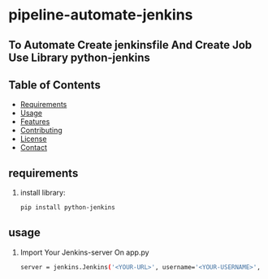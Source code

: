 # pipeline-automate-jenkins
## To Automate Create jenkinsfile And Create Job Use Library python-jenkins
## Table of Contents
- [Requirements](#requirements)
- [Usage](#usage)
- [Features](#features)
- [Contributing](#contributing)
- [License](#license)
- [Contact](#contact)
## requirements
1. install library:
    ```bash
    pip install python-jenkins
    ```
## usage
1. Import Your Jenkins-server On app.py
    ```bash
    server = jenkins.Jenkins('<YOUR-URL>', username='<YOUR-USERNAME>', password='<YOUR-PASSWORD>')
    ```
